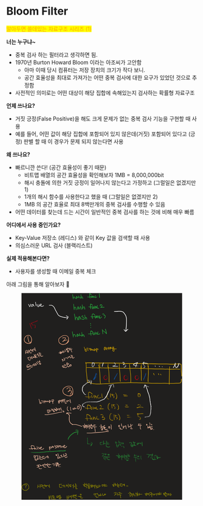# Bloom Filter

<mark style="color:orange;">알아두면 쓸데있는 자료구조 시리즈 (1)</mark>

&#x20;

**너는 누구냐\~**

* 중복 검사 하는 필터라고 생각하면 됨.
* 1970년 Burton Howard Bloom 이라는 아조씨가 고안함
  * 아마 이때 당시 컴퓨터는 저장 장치의 크기가 작다 보니.
  * 공간 효율성을 최대로 가져가는 어떤 중복 검사에 대한 요구가 있었던 것으로 추정함
* 사전적인 의미로는 어떤 대상이 해당 집합에 속해있는지 검사하는 확률형 자료구조

**언제 쓰나요?**

* 거짓 긍정(False Positive)을 해도 크게 문제가 없는 중복 검사 기능을 구현할 때 사용
* 예를 들어, 어떤 값이 해당 집합에 포함되어 있지 않은데(거짓) 포함되어 있다고 (긍정) 판별 할 때 이 경우가 문제 되지 않는다면 사용

**왜 쓰나요?**

* 빠르니깐 쓴다! (공간 효율성이 좋기 때문)
  * 비트맵 배열의 공간 효율성을 확인해보자 1MB = 8,000,000bit
  * 해시 충돌에 의한 거짓 긍정이 일어나지 않는다고 가정하고 (그럴일은 없겠지만 1)
  * 1개의 해시 함수를 사용한다고 했을 때 (그럴일은 없겠지만 2)
  * 1MB 의 공간 효율로 최대 8백만개의 중복 검사를 수행할 수 있음
* 어떤 데이터를 찾는데 드는 시간이 일반적인 중복 검사를 하는 것에 비해 매우 빠름

&#x20;**어디에서 사용 중인가요?**

* Key-Value 저장소 (레디스) 와 같이 Key 값을 검색할 때 사용
* 의심스러운 URL 검사 (블랙리스트)

**실제 적용해본다면?**

* 사용자를 생성할 때 이메일 중복 체크



아래 그림을 통해 알아보자 🔭

<figure><img src="../.gitbook/assets/image.png" alt=""><figcaption></figcaption></figure>

